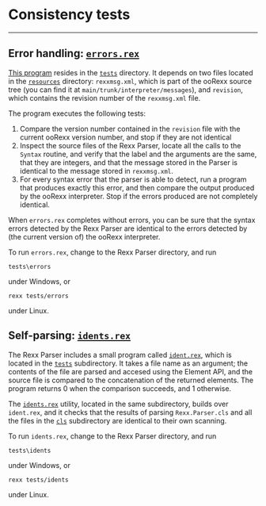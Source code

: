 Consistency tests
=================

-----------------------------------

Error handling: [`errors.rex`](errors.rex)
------------------------------------------

[This program](errors.rex) resides in the [`tests`](.) directory.
It depends on two files located in the [`resources`](/rexx.parser/resources) directory:
`rexxmsg.xml`, which is part of the ooRexx source tree
(you can find it at `main/trunk/interpreter/messages`), and `revision`,
which contains the revision number of the `rexxmsg.xml` file.

The program executes the following tests:

1. Compare the version number contained in the `revision` file
   with the current ooRexx version number, and stop if they are not identical
2. Inspect the source files of the Rexx Parser,
   locate all the calls to the `Syntax` routine,
   and verify that the label and the arguments are the same,
   that they are integers, and that the message stored in the Parser
   is identical to the message stored in `rexxmsg.xml`.
3. For every syntax error that the parser is able to detect,
   run a program that produces exactly this error,
   and then compare the output produced by the ooRexx interpreter.
   Stop if the errors produced are not completely identical.

When `errors.rex` completes without errors,
you can be sure that the syntax errors detected by the Rexx Parser
are identical to the errors detected by (the current version of)
the ooRexx interpreter.

To run `errors.rex`, change to the Rexx Parser directory, and run

```
tests\errors
```

under Windows, or

```
rexx tests/errors
```

under Linux.

Self-parsing: [`idents.rex`](idents.rex)
----------------------------------------

The Rexx Parser includes a small program called
[`ident.rex`](ident.rex), which is located in the
[`tests`](.) subdirectory. It takes a file name
as an argument; the contents of the file
are parsed and accesed using the Element API,
and the source file is compared to the concatenation
of the returned elements. The program returns 0
when the comparison succeeds, and 1 otherwise.

The [`idents.rex`](idents.rex) utility, located in the same subdirectory,
builds over `ident.rex`, and it checks that the results of
parsing `Rexx.Parser.cls` and all the files
in the [`cls`](/rexx.parser/cls/) subdirectory are identical to their own scanning.

To run `idents.rex`, change to the Rexx Parser directory, and run

```
tests\idents
```

under Windows, or

```
rexx tests/idents
```

under Linux.
